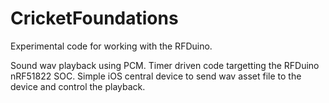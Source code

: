 CricketFoundations
==================

Experimental code for working with the RFDuino.

Sound wav playback using PCM. Timer driven code targetting the RFDuino nRF51822 SOC. Simple iOS central device to send wav asset file to the device and control the playback.
